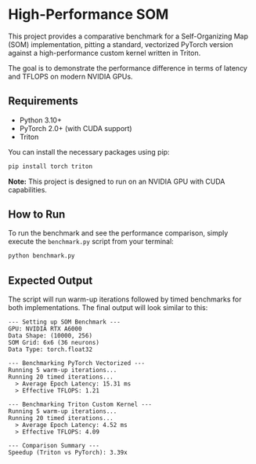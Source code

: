 # High-Performance SOM

This project provides a comparative benchmark for a Self-Organizing Map (SOM) implementation, pitting a standard, vectorized PyTorch version against a high-performance custom kernel written in Triton.

The goal is to demonstrate the performance difference in terms of latency and TFLOPS on modern NVIDIA GPUs.


## Requirements

-   Python 3.10+
-   PyTorch 2.0+ (with CUDA support)
-   Triton

You can install the necessary packages using pip:

```bash
pip install torch triton
```

**Note:** This project is designed to run on an NVIDIA GPU with CUDA capabilities.

## How to Run

To run the benchmark and see the performance comparison, simply execute the `benchmark.py` script from your terminal:

```bash
python benchmark.py
```

## Expected Output

The script will run warm-up iterations followed by timed benchmarks for both implementations. The final output will look similar to this:

```
--- Setting up SOM Benchmark ---
GPU: NVIDIA RTX A6000
Data Shape: (10000, 256)
SOM Grid: 6x6 (36 neurons)
Data Type: torch.float32

--- Benchmarking PyTorch Vectorized ---
Running 5 warm-up iterations...
Running 20 timed iterations...
  > Average Epoch Latency: 15.31 ms
  > Effective TFLOPS: 1.21

--- Benchmarking Triton Custom Kernel ---
Running 5 warm-up iterations...
Running 20 timed iterations...
  > Average Epoch Latency: 4.52 ms
  > Effective TFLOPS: 4.09

--- Comparison Summary ---
Speedup (Triton vs PyTorch): 3.39x
```
